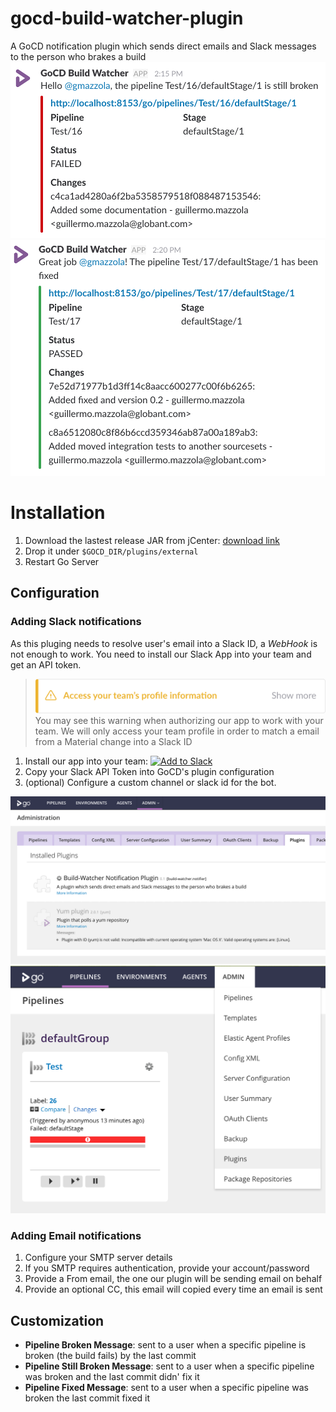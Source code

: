 # gocd-build-watcher-plugin
A GoCD notification plugin which sends direct emails and Slack messages to the person who brakes a build
![Screenshot Fail](static/screenshot-fail.png) ![Screenshot Fixed](static/screenshot-fixed.png)

# Installation
1. Download the lastest release JAR from jCenter: [download link](https://dl.bintray.com/gmazzo/maven/com/github/gmazzo/gocd/build-watcher-plugin/0.2/build-watcher-plugin-0.2.jar)
1. Drop it under `$GOCD_DIR/plugins/external`
1. Restart Go Server

## Configuration
### Adding Slack notifications
As this pluging needs to resolve user's email into a Slack ID, a *WebHook* is not enough to work.
You need to install our Slack App into your team and get an API token.
> ![Profile Warning](static/profile-warning.png)
> You may see this warning when authorizing our app to work with your team.
> We will only access your team profile in order to match a email from a Material change into a Slack ID
1. Install our app into your team: [![Add to Slack](https://platform.slack-edge.com/img/add_to_slack.png)](https://slack.com/oauth/authorize?&client_id=170776918258.170870737557&scope=chat:write:bot,users:read.email,users:read)
2. Copy your Slack API Token into GoCD's plugin configuration
3. (optional) Configure a custom channel or slack id for the bot.

![Settings 1](static/settings1.png)
![Settings 2](static/settings2.png)

### Adding Email notifications
1. Configure your SMTP server details
2. If you SMTP requires authentication, provide your account/password
3. Provide a From email, the one our plugin will be sending email on behalf
4. Provide an optional CC, this email will copied every time an email is sent

## Customization
- **Pipeline Broken Message**: sent to a user when a specific pipeline is broken (the build fails) by the last commit
- **Pipeline Still Broken Message**: sent to a user when a specific pipeline was broken and the last commit didn' fix it
- **Pipeline Fixed Message**: sent to a user when a specific pipeline was broken the last commit fixed it
